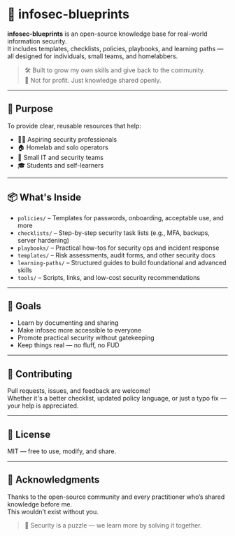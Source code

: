 # 🧱 infosec-blueprints

**infosec-blueprints** is an open-source knowledge base for real-world information security.  
It includes templates, checklists, policies, playbooks, and learning paths — all designed for individuals, small teams, and homelabbers.

> 🛠️ Built to grow my own skills and give back to the community.  
> 💸 Not for profit. Just knowledge shared openly.

---

## 🎯 Purpose

To provide clear, reusable resources that help:

- 🧑‍💻 Aspiring security professionals  
- 🏠 Homelab and solo operators  
- 🏢 Small IT and security teams  
- 🎓 Students and self-learners

---

## 📦 What's Inside

- `policies/` – Templates for passwords, onboarding, acceptable use, and more  
- `checklists/` – Step-by-step security task lists (e.g., MFA, backups, server hardening)  
- `playbooks/` – Practical how-tos for security ops and incident response  
- `templates/` – Risk assessments, audit forms, and other security docs  
- `learning-paths/` – Structured guides to build foundational and advanced skills  
- `tools/` – Scripts, links, and low-cost security recommendations

---

## 🧠 Goals

- Learn by documenting and sharing
- Make infosec more accessible to everyone
- Promote practical security without gatekeeping
- Keep things real — no fluff, no FUD

---

## 🤝 Contributing

Pull requests, issues, and feedback are welcome!  
Whether it's a better checklist, updated policy language, or just a typo fix — your help is appreciated.

---

## 📜 License

MIT — free to use, modify, and share.

---

## 🙏 Acknowledgments

Thanks to the open-source community and every practitioner who’s shared knowledge before me.  
This wouldn’t exist without you.

> 🧩 Security is a puzzle — we learn more by solving it together.
